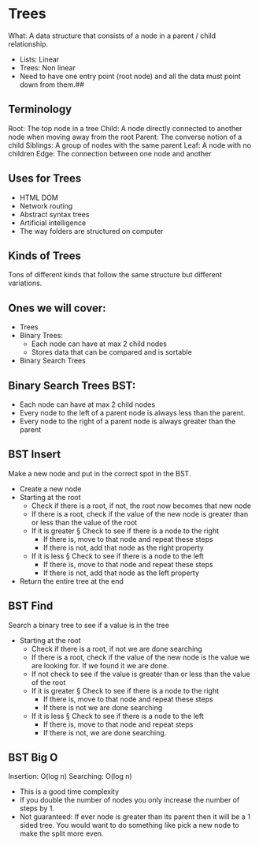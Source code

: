 # Trees
What: A data structure that consists of a node in a parent / child relationship.
- Lists: Linear
- Trees: Non linear
- Need to have one entry point (root node) and all the data must point down from them.##
## Terminology
Root: The top node in a tree
Child: A node directly connected to another node when moving away from the root
Parent: The converse notion of a child
Siblings: A group of nodes with the same parent
Leaf: A node with no children
Edge: The connection between one node and another
## Uses for Trees
- HTML DOM
- Network routing
- Abstract syntax trees
- Artificial intelligence
- The way folders are structured on computer
## Kinds of Trees
Tons of different kinds that follow the same structure but different variations.
## Ones we will cover:
- Trees
- Binary Trees:
    - Each node can have at max 2 child nodes
    - Stores data that can be compared and is sortable
- Binary Search Trees

## Binary Search Trees BST:
- Each node can have at max 2 child nodes
- Every node to the left of a parent node is always less than the parent.
- Every node to the right of a parent node is always greater than the parent

## BST Insert
Make a new node and put in the correct spot in the BST.
- Create a new node
- Starting at the root
    - Check if there is a root, if not, the root now becomes that new node
    - If there is a root, check if the value of the new node is greater than or less than the value of the root
    - If it is greater
			§ Check to see if there is a node to the right
		- If there is, move to that node and repeat these steps
		- If there is not, add that node as the right property
    - If it is less
			§ Check to see if there is a node to the left
		- If there is, move to that node and repeat these steps
		- If there is not, add that node as the left property
- Return the entire tree at the end
## BST Find
Search a binary tree to see if a value is in the tree
- Starting at the root
    - Check if there is a root, if not we are done searching
    - If there is a root, check if the value of the new node is the value we are looking for. If we found it we are done.
    - If not check to see if the value is greater than or less than the value of the root
    - If it is greater
			§ Check to see if there is a node to the right 
		- If there is, move to that node and repeat these steps
		- If there is not we are done searching
    - If it is less
			§ Check to see if there is a node to the left
		- If there is, move to that node and repeat steps
		- If there is not, we are done searching.
## BST Big O
Insertion: O(log n)
Searching: O(log n)
- This is a good time complexity
- If you double the number of nodes you only increase the number of steps by 1.
- Not guaranteed: If ever node is greater than its parent then it will be a 1 sided tree.
You would want to do something like pick a new node to make the split more even.